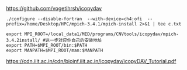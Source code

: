 https://github.com/vogetihrsh/icopydav

```
./configure --disable-fortran  --with-device=ch4:ofi  --prefix=/home/Desktop/HPC/mpich-3.4.1/mpich-install 2>&1 | tee c.txt

export MPI_ROOT=/local_data1/MED/programs/CNVtools/icopydav/mpich-3.4.2install/ #这一步对应你自己的安装地址
export PATH=$MPI_ROOT/bin:$PATH
export MANPATH=$MPI_ROOT/man:$MANPATH
```
https://cdn.iiit.ac.in/cdn/bioinf.iiit.ac.in/icopydav/icopyDAV_Tutorial.pdf
